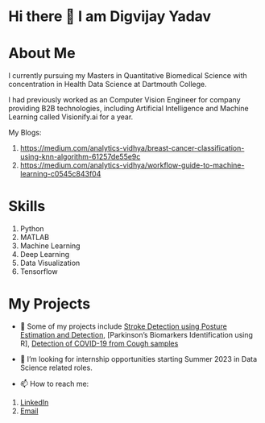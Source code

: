 # Hi there 👋 I am Digvijay Yadav

# About Me

I currently pursuing my Masters in Quantitative Biomedical Science with concentration in Health Data Science at Dartmouth College.

I had previously worked as an Computer Vision Engineer for company providing B2B technologies, including Artificial Intelligence and Machine Learning called Visionify.ai for a year.

My Blogs:

1. https://medium.com/analytics-vidhya/breast-cancer-classification-using-knn-algorithm-61257de55e9c
2. https://medium.com/analytics-vidhya/workflow-guide-to-machine-learning-c0545c843f04

# Skills
1. Python 
2. MATLAB 
3. Machine Learning
4. Deep Learning
4. Data Visualization
5. Tensorflow

# My Projects
- 🔭 Some of my projects include [Stroke Detection using Posture Estimation and Detection](https://devpost.com/software/team-digvi), [Parkinson’s Biomarkers Identification using R],  [Detection of COVID-19 from Cough samples](https://www.hackster.io/354788/covid-19-pre-screening-using-deep-learning-on-edge-31d14f)

- 🤔 I’m looking for internship opportunities starting Summer 2023 in Data Science related roles.
- 📫 How to reach me: 

1. [LinkedIn](https://www.linkedin.com/in/digvijay-yadav-20781a15a)
2. [Email](digvijayyadav48@gmail.com)



